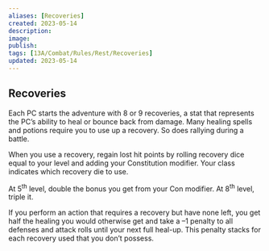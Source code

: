 ```yaml
---
aliases: [Recoveries]
created: 2023-05-14
description: 
image: 
publish: 
tags: [13A/Combat/Rules/Rest/Recoveries]
updated: 2023-05-14
---
```


## Recoveries

Each PC starts the adventure with 8 or 9 recoveries, a stat that represents the PC’s ability to heal or bounce back from damage. Many healing spells and potions require you to use up a recovery. So does rallying during a battle.

When you use a recovery, regain lost hit points by rolling recovery dice equal to your level and adding your Constitution modifier. Your class indicates which recovery die to use.

At 5<sup>th</sup> level, double the bonus you get from your Con modifier. At 8<sup>th</sup> level, triple it.

If you perform an action that requires a recovery but have none left, you get half the healing you would otherwise get and take a –1 penalty to all defenses and attack rolls until your next full heal-up. This penalty stacks for each recovery used that you don’t possess.